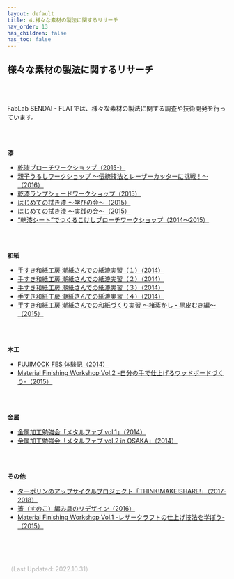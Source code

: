 ```yaml
---
layout: default
title: 4.様々な素材の製法に関するリサーチ
nav_order: 13
has_children: false
has_toc: false
---
```


## 様々な素材の製法に関するリサーチ
<br><br>

FabLab SENDAI - FLATでは、様々な素材の製法に関する調査や技術開発を行っています。<br>

<br>
<br>

**漆**
* <a href="https://kanshitsu-brooch.tumblr.com/" target="_blank" rel="noopener noreferrer">乾漆ブローチワークショップ（2015-）</a>
* <a href="https://fablabsendai-flat.com/2016/02/05/myu_urushiws_2016/" target="_blank" rel="noopener noreferrer">親子うるしワークショップ 〜伝統技法とレーザーカッターに挑戦！〜（2016）</a>
* <a href="https://fablabsendai-flat.com/2015/12/23/kanshitsu_lampshade1223/" target="_blank" rel="noopener noreferrer">乾漆ランプシェードワークショップ（2015）</a>
* <a href="https://fablabsendai-flat.com/2015/03/12/fukiurushi_150307/" target="_blank" rel="noopener noreferrer">はじめての拭き漆 〜学びの会〜（2015）</a>
* <a href="https://fablabsendai-flat.com/2015/04/03/fukiurushi_150321/" target="_blank" rel="noopener noreferrer">はじめての拭き漆 〜実践の会〜（2015）</a>
* <a href="https://fablabsendai-flat.com/2015/03/28/kokeshi_150321/" target="_blank" rel="noopener noreferrer">“乾漆シート”でつくるこけしブローチワークショップ（2014〜2015）</a>

<br>
<br>

**和紙**
* <a href="https://fablabsendai-flat.com/2014/12/15/ushiogami_14121112/" target="_blank" rel="noopener noreferrer">手すき和紙工房 潮紙さんでの紙漉実習（１）（2014）</a>
* <a href="https://fablabsendai-flat.com/2014/12/19/ushiogami_14121112_2/" target="_blank" rel="noopener noreferrer">手すき和紙工房 潮紙さんでの紙漉実習（２）（2014）</a>
* <a href="https://fablabsendai-flat.com/2014/12/27/ushiogami_14121112_3/" target="_blank" rel="noopener noreferrer">手すき和紙工房 潮紙さんでの紙漉実習（３）（2014）</a>
* <a href="https://fablabsendai-flat.com/2014/12/28/ushiogami_14121112_4/" target="_blank" rel="noopener noreferrer">手すき和紙工房 潮紙さんでの紙漉実習（４）（2014）</a>
* <a href="https://fablabsendai-flat.com/2015/01/19/ushiogami_14121112_5/" target="_blank" rel="noopener noreferrer">手すき和紙工房 潮紙さんでの和紙づくり実習 〜楮蒸かし・黒皮むき編〜（2015）</a>

<br>
<br>

**木工**
* <a href="https://fablabsendai-flat.com/2014/12/09/fujimock-fes2014/" target="_blank" rel="noopener noreferrer">FUJIMOCK FES 体験記（2014）</a>
* <a href="https://fablabsendai-flat.com/2015/06/15/mfw_20150614/" target="_blank" rel="noopener noreferrer">Material Finishing Workshop Vol.2 -自分の手で仕上げるウッドボードづくり-（2015）</a>

<br>
<br>

**金属**
* <a href="https://fablabsendai-flat.com/2014/12/22/metalfab/" target="_blank" rel="noopener noreferrer">金属加工勉強会「メタルファブ vol.1」（2014）</a>
* <a href="https://fablabsendai-flat.com/2015/03/15/metalfab2/" target="_blank" rel="noopener noreferrer">金属加工勉強会「メタルファブ vol.2 in OSAKA」（2014）</a>
<br>
<br>

**その他**
* <a href="https://sendai-c3.jp/article/think-make-share/" target="_blank" rel="noopener noreferrer">ターポリンのアップサイクルプロジェクト「THINK!MAKE!SHARE!」（2017-2018）</a>
* <a href="https://fabble.cc/fablabsendai/crdpj-01" target="_blank" rel="noopener noreferrer">簀（すのこ）編み具のリデザイン（2016）</a>
* <a href="https://fablabsendai-flat.com/2015/05/11/mfw_20150429/" target="_blank" rel="noopener noreferrer">Material Finishing Workshop Vol.1 -レザークラフトの仕上げ技法を学ぼう-（2015）</a>

<br><br><br>

<span style="color:#B2B2B2">
（Last Updated: 2022.10.31）
</span>
